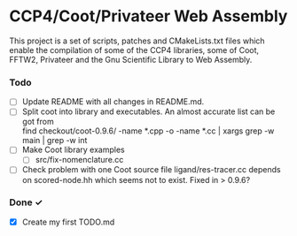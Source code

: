 # CCP4/Coot/Privateer Web Assembly
This project is a set of scripts, patches and CMakeLists.txt files which enable the compilation of some of the CCP4 libraries, some of Coot, FFTW2, Privateer and the Gnu Scientific Library to Web Assembly.

### Todo

- [ ] Update README with all changes in README.md.
- [ ] Split coot into library and executables. An almost accurate list can be got from    
    find checkout/coot-0.9.6/ -name \*.cpp -o -name \*.cc | xargs grep -w main | grep -w int
- [ ] Make Coot library examples    
  - [ ] src/fix-nomenclature.cc  
- [ ] Check problem with one Coot source file ligand/res-tracer.cc depends on scored-node.hh which seems not to exist. Fixed in > 0.9.6?
### Done ✓

- [x] Create my first TODO.md  
